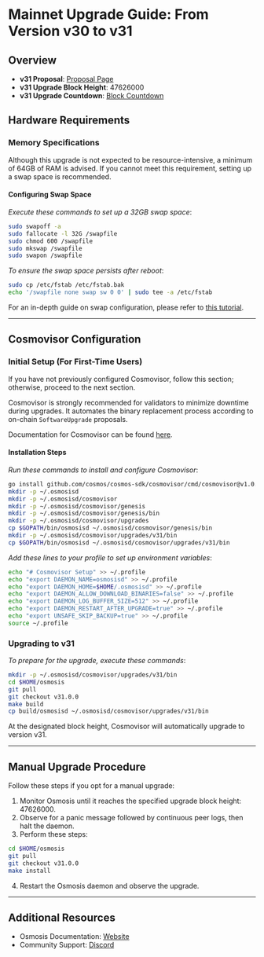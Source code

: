 # Mainnet Upgrade Guide: From Version v30 to v31

## Overview

- **v31 Proposal**: [Proposal Page](https://www.mintscan.io/osmosis/proposals/990)
- **v31 Upgrade Block Height**: 47626000
- **v31 Upgrade Countdown**: [Block Countdown](https://www.mintscan.io/osmosis/blocks/47626000)

## Hardware Requirements

### Memory Specifications

Although this upgrade is not expected to be resource-intensive, a minimum of 64GB of RAM is advised. If you cannot meet this requirement, setting up a swap space is recommended.

#### Configuring Swap Space

_Execute these commands to set up a 32GB swap space_:

```sh
sudo swapoff -a
sudo fallocate -l 32G /swapfile
sudo chmod 600 /swapfile
sudo mkswap /swapfile
sudo swapon /swapfile
```

_To ensure the swap space persists after reboot_:

```sh
sudo cp /etc/fstab /etc/fstab.bak
echo '/swapfile none swap sw 0 0' | sudo tee -a /etc/fstab
```

For an in-depth guide on swap configuration, please refer to [this tutorial](https://www.digitalocean.com/community/tutorials/how-to-add-swap-space-on-ubuntu-20-04).

---

## Cosmovisor Configuration

### Initial Setup (For First-Time Users)

If you have not previously configured Cosmovisor, follow this section; otherwise, proceed to the next section.

Cosmovisor is strongly recommended for validators to minimize downtime during upgrades. It automates the binary replacement process according to on-chain `SoftwareUpgrade` proposals.

Documentation for Cosmovisor can be found [here](https://docs.cosmos.network/main/tooling/cosmovisor).

#### Installation Steps

_Run these commands to install and configure Cosmovisor_:

```sh
go install github.com/cosmos/cosmos-sdk/cosmovisor/cmd/cosmovisor@v1.0.0
mkdir -p ~/.osmosisd
mkdir -p ~/.osmosisd/cosmovisor
mkdir -p ~/.osmosisd/cosmovisor/genesis
mkdir -p ~/.osmosisd/cosmovisor/genesis/bin
mkdir -p ~/.osmosisd/cosmovisor/upgrades
cp $GOPATH/bin/osmosisd ~/.osmosisd/cosmovisor/genesis/bin
mkdir -p ~/.osmosisd/cosmovisor/upgrades/v31/bin
cp $GOPATH/bin/osmosisd ~/.osmosisd/cosmovisor/upgrades/v31/bin
```

_Add these lines to your profile to set up environment variables_:

```sh
echo "# Cosmovisor Setup" >> ~/.profile
echo "export DAEMON_NAME=osmosisd" >> ~/.profile
echo "export DAEMON_HOME=$HOME/.osmosisd" >> ~/.profile
echo "export DAEMON_ALLOW_DOWNLOAD_BINARIES=false" >> ~/.profile
echo "export DAEMON_LOG_BUFFER_SIZE=512" >> ~/.profile
echo "export DAEMON_RESTART_AFTER_UPGRADE=true" >> ~/.profile
echo "export UNSAFE_SKIP_BACKUP=true" >> ~/.profile
source ~/.profile
```

### Upgrading to v31

_To prepare for the upgrade, execute these commands_:

```sh
mkdir -p ~/.osmosisd/cosmovisor/upgrades/v31/bin
cd $HOME/osmosis
git pull
git checkout v31.0.0
make build
cp build/osmosisd ~/.osmosisd/cosmovisor/upgrades/v31/bin
```

At the designated block height, Cosmovisor will automatically upgrade to version v31.

---

## Manual Upgrade Procedure

Follow these steps if you opt for a manual upgrade:

1. Monitor Osmosis until it reaches the specified upgrade block height: 47626000.
2. Observe for a panic message followed by continuous peer logs, then halt the daemon.
3. Perform these steps:

```sh
cd $HOME/osmosis
git pull
git checkout v31.0.0
make install
```

4. Restart the Osmosis daemon and observe the upgrade.

---

## Additional Resources

- Osmosis Documentation: [Website](https://docs.osmosis.zone)
- Community Support: [Discord](https://discord.com/invite/osmosis)
